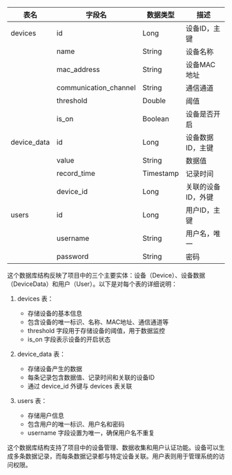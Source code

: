 | 表名        | 字段名                | 数据类型  | 描述               |
| ----------- | --------------------- | --------- | ------------------ |
| devices     | id                    | Long      | 设备ID，主键       |
|             | name                  | String    | 设备名称           |
|             | mac_address           | String    | 设备MAC地址        |
|             | communication_channel | String    | 通信通道           |
|             | threshold             | Double    | 阈值               |
|             | is_on                 | Boolean   | 设备是否开启       |
| device_data | id                    | Long      | 设备数据ID，主键   |
|             | value                 | String    | 数据值             |
|             | record_time           | Timestamp | 记录时间           |
|             | device_id             | Long      | 关联的设备ID，外键 |
| users       | id                    | Long      | 用户ID，主键       |
|             | username              | String    | 用户名，唯一       |
|             | password              | String    | 密码               |

这个数据库结构反映了项目中的三个主要实体：设备（Device）、设备数据（DeviceData）和用户（User）。以下是对每个表的详细说明：

1. devices 表：
   - 存储设备的基本信息
   - 包含设备的唯一标识、名称、MAC地址、通信通道等
   - threshold 字段用于存储设备的阈值，用于数据监控
   - is_on 字段表示设备的开启状态

2. device_data 表：
   - 存储设备产生的数据
   - 每条记录包含数据值、记录时间和关联的设备ID
   - 通过 device_id 外键与 devices 表关联

3. users 表：
   - 存储用户信息
   - 包含用户的唯一标识、用户名和密码
   - username 字段设置为唯一，确保用户名不重复

这个数据库结构支持了项目中的设备管理、数据收集和用户认证功能。设备可以生成多条数据记录，而每条数据记录都与特定设备关联。用户表则用于管理系统的访问权限。